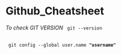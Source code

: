 # Github_Cheatsheet


<!-- To Check GIT VERSION -->
<i>To check GIT VERSION</i>
<code> git --version </code>

<br>
<!-- Configuring Git -->
<code> git config --global user.name <b>"username"</b></code>

